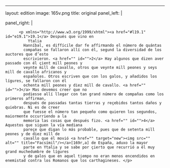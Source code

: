<?xml version="1.0" encoding="UTF-8"?>
---
layout: edition
image: 165v.png 
title: original 
panel_left: | 

panel_right: |  
            
          <p xmlns="http://www.w3.org/1999/xhtml"><a href="#l19.1" id="e19.1">19.1</a> Después que vino en
              Ytalia
            Hanníbal, es diffícile dar fe affirmando el número de quántas
            compañas se fallaron allí con él, segund la diversidad de los auctores que d’esto
            escrivieron. <a href="" id="">2</a> Hay algunos que dizen aver passado con él çient mill peones y
            veynte mill de cavallo, otros que veynte mill peones y seys mill de cavallo africanos y
            españoles. Otros escriven que con los galos, y añadidos los lígures, se fallaron con él
            ochenta mill peones y diez mill de cavallo. <a href="" id="">3</a> Mas devemos creer que no
            podiesse allí llegar con tan grand número de compañas como los primeros affirman,
            después de passadas tantas tierras y reçebidos tantos daños y quiebras. Ni es de creer
            que fuesse el número tan pequeño como quieren los segundos, maiormente occurriendo a la
            memoria las cosas que después fizo. <a href="" id="">4</a> Aquestos que siguen la vía mediana
            pareçe que digan lo más probable, pues que de setenta mill peones y de diez mill de
            cavallo que él movió <a href="" target="new"><img src="" alt="" title="Facsímil"/></a>[169r,a] de España, aduxo la mayor
            parte en Ytalia y se sabe por çierto que recurrió a él muy grand muchedumbre de lígures
            y de galos que en aquel tiempo no eran menos encendidos en enemistad contra los Romanos que los carthagineses. </p>
        